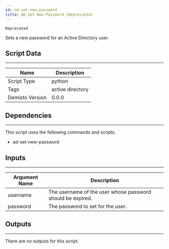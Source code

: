 ```yaml
---
id: ad-set-new-password
title: AD Set New Password (Deprecated)
---
```

`Deprecated`

Sets a new password for an Active Directory user.

## Script Data
---

| **Name** | **Description** |
| --- | --- |
| Script Type | python |
| Tags | active directory |
| Demisto Version | 0.0.0 |

## Dependencies
---
This script uses the following commands and scripts.
* ad-set-new-password

## Inputs
---

| **Argument Name** | **Description** |
| --- | --- |
| username | The username of the user whose password should be expired. |
| password | The password to set for the user. |

## Outputs
---
There are no outputs for this script.
